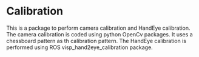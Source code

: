 # Calibration

This is a package to perform camera calibration and HandEye calibration. The camera calibration is coded using python OpenCv packages. It uses a chessboard pattern as th calibration pattern. The HandEye calibration is performed using ROS visp_hand2eye_calibration package. 
